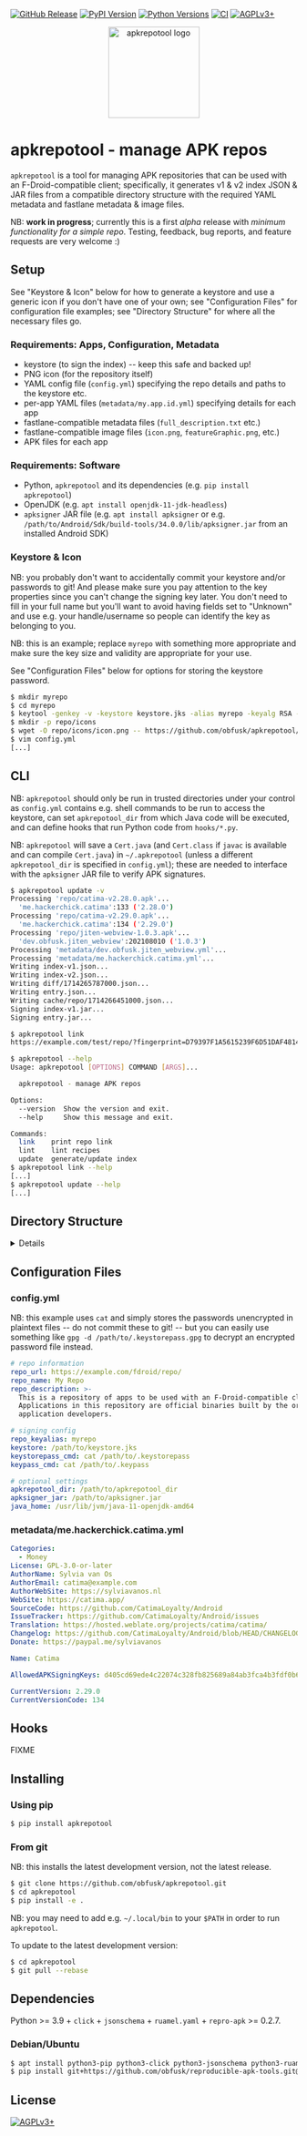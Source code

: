 <!-- SPDX-FileCopyrightText: 2025 FC (Fay) Stegerman <flx@obfusk.net> -->
<!-- SPDX-License-Identifier: AGPL-3.0-or-later -->

[![GitHub Release](https://img.shields.io/github/release/obfusk/apkrepotool.svg?logo=github)](https://github.com/obfusk/apkrepotool/releases)
[![PyPI Version](https://img.shields.io/pypi/v/apkrepotool.svg)](https://pypi.python.org/pypi/apkrepotool)
[![Python Versions](https://img.shields.io/pypi/pyversions/apkrepotool.svg)](https://pypi.python.org/pypi/apkrepotool)
[![CI](https://github.com/obfusk/apkrepotool/actions/workflows/ci.yml/badge.svg)](https://github.com/obfusk/apkrepotool/actions/workflows/ci.yml)
[![AGPLv3+](https://img.shields.io/badge/license-AGPLv3+-blue.svg)](https://www.gnu.org/licenses/agpl-3.0.html)

<p align="center">
  <img src="icon.svg" alt="apkrepotool logo" width="160" />
</p>

# apkrepotool - manage APK repos

`apkrepotool` is a tool for managing APK repositories that can be used with an
F-Droid-compatible client; specifically, it generates v1 & v2 index JSON & JAR
files from a compatible directory structure with the required YAML metadata and
fastlane metadata & image files.

NB: **work in progress**; currently this is a first *alpha* release with
*minimum functionality for a simple repo*.  Testing, feedback, bug reports, and
feature requests are very welcome :)

## Setup

See "Keystore & Icon" below for how to generate a keystore and use a generic
icon if you don't have one of your own; see "Configuration Files" for
configuration file examples; see "Directory Structure" for where all the
necessary files go.

### Requirements: Apps, Configuration, Metadata

* keystore (to sign the index) -- keep this safe and backed up!
* PNG icon (for the repository itself)
* YAML config file (`config.yml`) specifying the repo details and paths to the keystore etc.
* per-app YAML files (`metadata/my.app.id.yml`) specifying details for each app
* fastlane-compatible metadata files (`full_description.txt` etc.)
* fastlane-compatible image files (`icon.png`, `featureGraphic.png`, etc.)
* APK files for each app

### Requirements: Software

* Python, `apkrepotool` and its dependencies (e.g. `pip install apkrepotool`)
* OpenJDK (e.g. `apt install openjdk-11-jdk-headless`)
* `apksigner` JAR file (e.g. `apt install apksigner` or e.g.
  `/path/to/Android/Sdk/build-tools/34.0.0/lib/apksigner.jar` from an installed
  Android SDK)

### Keystore & Icon

NB: you probably don't want to accidentally commit your keystore and/or
passwords to git!  And please make sure you pay attention to the key properties
since you can't change the signing key later.  You don't need to fill in your
full name but you'll want to avoid having fields set to "Unknown" and use e.g.
your handle/username so people can identify the key as belonging to you.

NB: this is an example; replace `myrepo` with something more appropriate and
make sure the key size and validity are appropriate for your use.

See "Configuration Files" below for options for storing the keystore password.

```bash
$ mkdir myrepo
$ cd myrepo
$ keytool -genkey -v -keystore keystore.jks -alias myrepo -keyalg RSA -keysize 4096 -sigalg SHA512withRSA -validity 10000
$ mkdir -p repo/icons
$ wget -O repo/icons/icon.png -- https://github.com/obfusk/apkrepotool/raw/master/icon.png
$ vim config.yml
[...]
```

## CLI

NB: `apkrepotool` should only be run in trusted directories under your control
as `config.yml` contains e.g. shell commands to be run to access the keystore,
can set `apkrepotool_dir` from which Java code will be executed, and can define
hooks that run Python code from `hooks/*.py`.

NB: `apkrepotool` will save a `Cert.java` (and `Cert.class` if `javac` is
available and can compile `Cert.java`) in `~/.apkrepotool` (unless a different
`apkrepotool_dir` is specified in `config.yml`); these are needed to interface
with the `apksigner` JAR file to verify APK signatures.

```bash
$ apkrepotool update -v
Processing 'repo/catima-v2.28.0.apk'...
  'me.hackerchick.catima':133 ('2.28.0')
Processing 'repo/catima-v2.29.0.apk'...
  'me.hackerchick.catima':134 ('2.29.0')
Processing 'repo/jiten-webview-1.0.3.apk'...
  'dev.obfusk.jiten_webview':202108010 ('1.0.3')
Processing 'metadata/dev.obfusk.jiten_webview.yml'...
Processing 'metadata/me.hackerchick.catima.yml'...
Writing index-v1.json...
Writing index-v2.json...
Writing diff/1714265787000.json...
Writing entry.json...
Writing cache/repo/1714266451000.json...
Signing index-v1.jar...
Signing entry.jar...
```

```bash
$ apkrepotool link
https://example.com/test/repo/?fingerprint=D79397F1A5615239F6D51DAF4814C56A1B9BE35B08B89CC472D801626D22FE7D
```

```bash
$ apkrepotool --help
Usage: apkrepotool [OPTIONS] COMMAND [ARGS]...

  apkrepotool - manage APK repos

Options:
  --version  Show the version and exit.
  --help     Show this message and exit.

Commands:
  link    print repo link
  lint    lint recipes
  update  generate/update index
$ apkrepotool link --help
[...]
$ apkrepotool update --help
[...]
```

## Directory Structure

<details>

```
.
├── cache                               # generated by apkrepotool
├── config.yml                          # main config file
├── keystore.jks                        # don't accidentally commit this!
├── metadata
│   ├── dev.obfusk.jiten_webview        # fastlane metadata
│   │   └── en-US
│   │       ├── full_description.txt
│   │       └── short_description.txt
│   ├── dev.obfusk.jiten_webview.yml    # app metadata
│   ├── me.hackerchick.catima           # fastlane metadata
│   │   ├── de-DE
│   │   │   ├── changelogs
│   │   │   │   ├── 133.txt
│   │   │   │   └── 134.txt
│   │   │   ├── full_description.txt
│   │   │   ├── short_description.txt
│   │   │   └── title.txt
│   │   ├── en-US
│   │   │   ├── changelogs
│   │   │   │   ├── 133.txt
│   │   │   │   └── 134.txt
│   │   │   ├── full_description.txt
│   │   │   ├── short_description.txt
│   │   │   └── title.txt
│   │   └── zh-TW
│   │       ├── full_description.txt
│   │       ├── short_description.txt
│   │       └── title.txt
│   └── me.hackerchick.catima.yml       # app metadata
└── repo
    ├── catima-v2.28.0.apk              # put APKs here
    ├── catima-v2.29.0.apk              # put APKs here
    ├── dev.obfusk.jiten_webview        # put images here
    │   └── en-US
    │       ├── featureGraphic.png
    │       ├── icon.png
    │       └── phoneScreenshots
    │           ├── 1.png
    │           ├── 2.png
    │           ├── 3.png
    │           ├── 4.png
    │           └── 5.png
    ├── diff                            # generated by apkrepotool
    ├── entry.jar                       # generated by apkrepotool
    ├── entry.json                      # generated by apkrepotool
    ├── icons
    │   └── icon.png                    # put icon.png here
    ├── index-v1.jar                    # generated by apkrepotool
    ├── index-v1.json                   # generated by apkrepotool
    ├── index-v2.json                   # generated by apkrepotool
    ├── jiten-webview-1.0.3.apk         # put APKs here
    └── me.hackerchick.catima           # put images here
        ├── de-DE
        │   └── featureGraphic.png
        ├── en-US
        │   ├── featureGraphic.png
        │   ├── icon.png
        │   └── phoneScreenshots
        │       ├── screenshot-01.png
        │       ├── screenshot-02.png
        │       ├── screenshot-03.png
        │       ├── screenshot-04.png
        │       ├── screenshot-05.png
        │       ├── screenshot-06.png
        │       ├── screenshot-07.png
        │       └── screenshot-08.png
        └── zh-TW
            └── featureGraphic.png
```

</details>

## Configuration Files

### config.yml

NB: this example uses `cat` and simply stores the passwords unencrypted in
plaintext files -- do not commit these to git! -- but you can easily use
something like `gpg -d /path/to/.keystorepass.gpg` to decrypt an encrypted
password file instead.

```yaml
# repo information
repo_url: https://example.com/fdroid/repo/
repo_name: My Repo
repo_description: >-
  This is a repository of apps to be used with an F-Droid-compatible client.
  Applications in this repository are official binaries built by the original
  application developers.

# signing config
repo_keyalias: myrepo
keystore: /path/to/keystore.jks
keystorepass_cmd: cat /path/to/.keystorepass
keypass_cmd: cat /path/to/.keypass

# optional settings
apkrepotool_dir: /path/to/apkrepotool_dir
apksigner_jar: /path/to/apksigner.jar
java_home: /usr/lib/jvm/java-11-openjdk-amd64
```

### metadata/me.hackerchick.catima.yml

```yaml
Categories:
  - Money
License: GPL-3.0-or-later
AuthorName: Sylvia van Os
AuthorEmail: catima@example.com
AuthorWebSite: https://sylviavanos.nl
WebSite: https://catima.app/
SourceCode: https://github.com/CatimaLoyalty/Android
IssueTracker: https://github.com/CatimaLoyalty/Android/issues
Translation: https://hosted.weblate.org/projects/catima/catima/
Changelog: https://github.com/CatimaLoyalty/Android/blob/HEAD/CHANGELOG.md
Donate: https://paypal.me/sylviavanos

Name: Catima

AllowedAPKSigningKeys: d405cd69ede4c22074c328fb825689a84ab3fca4b3fdf0b6cc1333af62c67eb3

CurrentVersion: 2.29.0
CurrentVersionCode: 134
```

## Hooks

FIXME

## Installing

### Using pip

```bash
$ pip install apkrepotool
```

### From git

NB: this installs the latest development version, not the latest release.

```bash
$ git clone https://github.com/obfusk/apkrepotool.git
$ cd apkrepotool
$ pip install -e .
```

NB: you may need to add e.g. `~/.local/bin` to your `$PATH` in order to run
`apkrepotool`.

To update to the latest development version:

```bash
$ cd apkrepotool
$ git pull --rebase
```

## Dependencies

Python >= 3.9 + `click` + `jsonschema` + `ruamel.yaml` + `repro-apk` >= 0.2.7.

### Debian/Ubuntu

```bash
$ apt install python3-pip python3-click python3-jsonschema python3-ruamel.yaml
$ pip install git+https://github.com/obfusk/reproducible-apk-tools.git@v0.3.0
```

## License

[![AGPLv3+](https://www.gnu.org/graphics/agplv3-155x51.png)](https://www.gnu.org/licenses/agpl-3.0.html)

<!-- vim: set tw=70 sw=2 sts=2 et fdm=marker : -->

